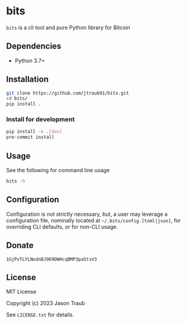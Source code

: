 # bits

`bits` is a cli tool and pure Python library for Bitcoin

## Dependencies

- Python 3.7+

## Installation

```bash
git clone https://github.com/jtraub91/bits.git
cd bits/
pip install .
```

### Install for development

```bash
pip install -e .[dev]
pre-commit install
```

## Usage

See the following for command line usage

```bash
bits -h
```

## Configuration

Configuration is not strictly necessary, but, a user may leverage a configuration file, nominally located at `~/.bits/config.[toml|json]`, for overriding CLI defaults, or for non-CLI usage.

## Donate

```text
1GjPvTLYLNodnBJ969DWHcqBMP3pa5tsV3
```

## License

MIT License

Copyright (c) 2023 Jason Traub

See `LICENSE.txt` for details.
